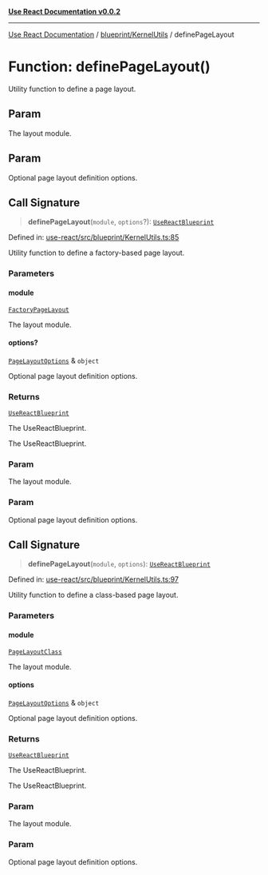 [**Use React Documentation v0.0.2**](../../../README.md)

***

[Use React Documentation](../../../modules.md) / [blueprint/KernelUtils](../README.md) / definePageLayout

# Function: definePageLayout()

Utility function to define a page layout.

## Param

The layout module.

## Param

Optional page layout definition options.

## Call Signature

> **definePageLayout**(`module`, `options`?): [`UseReactBlueprint`](../../../options/UseReactBlueprint/interfaces/UseReactBlueprint.md)

Defined in: [use-react/src/blueprint/KernelUtils.ts:85](https://github.com/stonemjs/use-react/blob/a85b32b76e105a7bc655ce084e0841ade8b0df8a/src/blueprint/KernelUtils.ts#L85)

Utility function to define a factory-based page layout.

### Parameters

#### module

[`FactoryPageLayout`](../../../declarations/type-aliases/FactoryPageLayout.md)

The layout module.

#### options?

[`PageLayoutOptions`](../../../declarations/interfaces/PageLayoutOptions.md) & `object`

Optional page layout definition options.

### Returns

[`UseReactBlueprint`](../../../options/UseReactBlueprint/interfaces/UseReactBlueprint.md)

The UseReactBlueprint.

The UseReactBlueprint.

### Param

The layout module.

### Param

Optional page layout definition options.

## Call Signature

> **definePageLayout**(`module`, `options`): [`UseReactBlueprint`](../../../options/UseReactBlueprint/interfaces/UseReactBlueprint.md)

Defined in: [use-react/src/blueprint/KernelUtils.ts:97](https://github.com/stonemjs/use-react/blob/a85b32b76e105a7bc655ce084e0841ade8b0df8a/src/blueprint/KernelUtils.ts#L97)

Utility function to define a class-based page layout.

### Parameters

#### module

[`PageLayoutClass`](../../../declarations/type-aliases/PageLayoutClass.md)

The layout module.

#### options

[`PageLayoutOptions`](../../../declarations/interfaces/PageLayoutOptions.md) & `object`

Optional page layout definition options.

### Returns

[`UseReactBlueprint`](../../../options/UseReactBlueprint/interfaces/UseReactBlueprint.md)

The UseReactBlueprint.

The UseReactBlueprint.

### Param

The layout module.

### Param

Optional page layout definition options.

